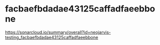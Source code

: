 # facbaefbdadae43125caffadfaeebbone
https://sonarcloud.io/summary/overall?id=neojarvis-testing_facbaefbdadae43125caffadfaeebbone
